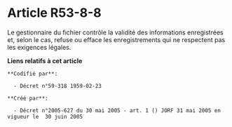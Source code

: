 # Article R53-8-8

Le gestionnaire du fichier contrôle la validité des informations enregistrées et, selon le cas, refuse ou efface les
enregistrements qui ne respectent pas les exigences légales.

**Liens relatifs à cet article**

	**Codifié par**:

	  - Décret n°59-318 1959-02-23

	**Créé par**:

	  - Décret n°2005-627 du 30 mai 2005 - art. 1 () JORF 31 mai 2005 en vigueur le  30 juin 2005
